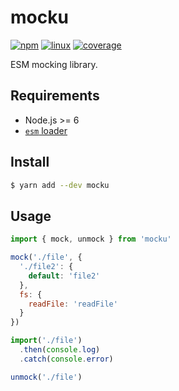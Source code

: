 # mocku

[![npm](https://img.shields.io/npm/v/mocku.svg?style=flat-square)](https://www.npmjs.com/package/mocku) [![linux](https://img.shields.io/travis/deepsweet/mocku/master.svg?label=linux&style=flat-square)](https://travis-ci.org/deepsweet/mocku) [![coverage](https://img.shields.io/codecov/c/github/deepsweet/mocku.svg?style=flat-square)](https://codecov.io/github/deepsweet/mocku)

ESM mocking library.

## Requirements

* Node.js >= 6
* [`esm` loader](https://github.com/standard-things/esm)

## Install

```sh
$ yarn add --dev mocku
```

## Usage

```js
import { mock, unmock } from 'mocku'

mock('./file', {
  './file2': {
    default: 'file2'
  },
  fs: {
    readFile: 'readFile'
  }
})

import('./file')
  .then(console.log)
  .catch(console.error)

unmock('./file')
```
